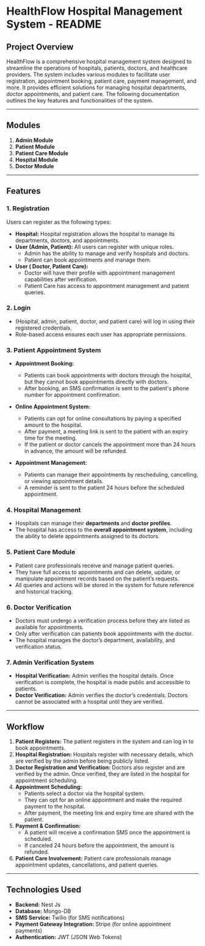 # HealthFlow Hospital Management System - README

## Project Overview

HealthFlow is a comprehensive hospital management system designed to streamline the operations of hospitals, patients, doctors, and healthcare providers. The system includes various modules to facilitate user registration, appointment booking, patient care, payment management, and more. It provides efficient solutions for managing hospital departments, doctor appointments, and patient care. The following documentation outlines the key features and functionalities of the system.

---

## Modules

1. **Admin Module**
2. **Patient Module**
3. **Patient Care Module**
4. **Hospital Module**
5. **Doctor Module**

---

## Features

### 1. **Registration**

Users can register as the following types:
- **Hospital:** Hospital registration allows the hospital to manage its departments, doctors, and appointments.
- **User (Admin, Patient):** All users can register with unique roles.
    - Admin has the ability to manage and verify hospitals and doctors.
    - Patient can book appointments and manage them.
- **User ( Doctor, Patient Care):**
    - Doctor will have their profile with appointment management capabilities after verification.
    - Patient Care has access to appointment management and patient queries.

### 2. **Login**
-  (Hospital, admin, patient, doctor, and patient care) will log in using their registered credentials.
- Role-based access ensures each user has appropriate permissions.

### 3. **Patient Appointment System**
- **Appointment Booking:** 
    - Patients can book appointments with doctors through the hospital, but they cannot book appointments directly with doctors.
    - After booking, an SMS confirmation is sent to the patient's phone number for appointment confirmation.
  
- **Online Appointment System:**
    - Patients can opt for online consultations by paying a specified amount to the hospital.
    - After payment, a meeting link is sent to the patient with an expiry time for the meeting.
    - If the patient or doctor cancels the appointment more than 24 hours in advance, the amount will be refunded.

- **Appointment Management:**
    - Patients can manage their appointments by rescheduling, cancelling, or viewing appointment details.
    - A reminder is sent to the patient 24 hours before the scheduled appointment.

### 4. **Hospital Management**
- Hospitals can manage their **departments** and **doctor profiles**.
- The hospital has access to the **overall appointment system**, including the ability to delete appointments assigned to its doctors.

### 5. **Patient Care Module**
- Patient care professionals receive and manage patient queries.
- They have full access to appointments and can delete, update, or manipulate appointment records based on the patient’s requests.
- All queries and actions will be stored in the system for future reference and historical tracking.

### 6. **Doctor Verification**
- Doctors must undergo a verification process before they are listed as available for appointments.
- Only after verification can patients book appointments with the doctor.
- The hospital manages the doctor’s department, availability, and verification status.

### 7. **Admin Verification System**
- **Hospital Verification:** Admin verifies the hospital details. Once verification is complete, the hospital is made public and accessible to patients.
- **Doctor Verification:** Admin verifies the doctor’s credentials. Doctors cannot be associated with a hospital until they are verified.

---

## Workflow

1. **Patient Registers:** The patient registers in the system and can log in to book appointments.
2. **Hospital Registration:** Hospitals register with necessary details, which are verified by the admin before being publicly listed.
3. **Doctor Registration and Verification:** Doctors also register and are verified by the admin. Once verified, they are listed in the hospital for appointment scheduling.
4. **Appointment Scheduling:**
    - Patients select a doctor via the hospital system.
    - They can opt for an online appointment and make the required payment to the hospital.
    - After payment, the meeting link and expiry time are shared with the patient.
5. **Payment & Confirmation:** 
    - A patient will receive a confirmation SMS once the appointment is scheduled.
    - If canceled 24 hours before the appointment, the amount is refunded.
6. **Patient Care Involvement:** Patient care professionals manage appointment updates, cancellations, and patient queries.

---

## Technologies Used
- **Backend:** Nest Js
- **Database:** Mongo-DB
- **SMS Service:** Twilio (for SMS notifications)
- **Payment Gateway Integration:** Stripe (for online appointment payments)
- **Authentication:** JWT (JSON Web Tokens)

